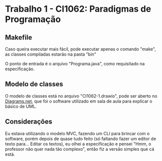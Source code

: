# Trabalho 1 - CI1062: Paradigmas de Programação

## Makefile
Caso queira executar mais fácil, pode executar apenas o comando "make", as classes compiladas estarão na pasta "bin"

O ponto de entrada é o arquivo "Programa.java", como requisitado na especificação.

## Modelo de classes
O modelo de classes está no arquivo "CI1062-1.drawio", pode ser aberto no [Diagrams.net](https://app.diagrams.net), que foi o software utilizado em sala de aula para explicar o básico de UML.

## Considerações
Eu estava utilizando o modelo MVC, fazendo um CLI para brincar com o software, porém depois de quase tudo feito (só faltando fazer um editor de texto para... Editar os textos), eu olhei a especificação e pensei "Hmm, o professor não quer nada tão complexo", então fiz a versão simples que cá está.
